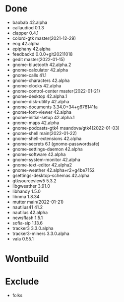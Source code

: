# Done
- baobab 42.alpha
- callaudiod 0.1.3
- clapper 0.4.1
- colord-gtk master(2021-12-29)
- eog 42.alpha
- epiphany 42.alpha
- feedbackd 0.0.0+git20211018
- gedit master(2022-01-15)
- gnome-bluetooth 42.alpha.2
- gnome-calculator 42.alpha
- gnome-calls 41.1
- gnome-characters 42.alpha
- gnome-clocks 42.alpha
- gnome-control-center master(2022-01-21)
- gnome-desktop 42.alpha.1
- gnome-disk-utility 42.alpha
- gnome-documents 3.34.0+34+g678141fa
- gnome-font-viewer 42.alpha
- gnome-initial-setup 42.alpha.1
- gnome-maps 42.alpha
- gnome-podcasts-gtk4 msandova/gtk4(2022-01-03)
- gnome-shell main(2022-01-22)
- gnome-shell-extensions 42.alpha
- gnome-secrets 6.1 (gnome-passwordsafe)
- gnome-settings-daemon 42.alpha
- gnome-software 42.alpha
- gnome-system-monitor 42.alpha
- gnome-text-editor 42.alpha2
- gnome-weather 42.alpha+r2+g4be7152
- gsettings-desktop-schemas 42.alpha
- gtksourceview5 5.3.2
- libgweather 3.91.0
- libhandy 1.5.0
- libnma 1.8.34
- mutter main(2022-01-21)
- nautilus41 41.2
- nautilus 42.alpha
- newsflash 1.5.1
- sofia-sip 1.13.6
- tracker3 3.3.0.alpha
- tracker3-miners 3.3.0.alpha
- vala 0.55.1

# Wontbuild

# Exclude
- folks
